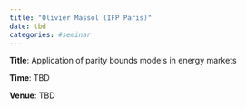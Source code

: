```yaml
---
title: "Olivier Massol (IFP Paris)"
date: tbd
categories: #seminar
---
```


**Title**: Application of parity bounds models in energy markets  

**Time**: TBD  

**Venue**: TBD
